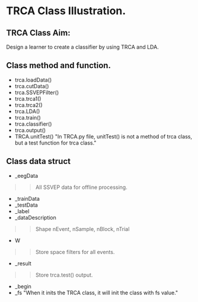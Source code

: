 # TRCA Class Illustration.  
## TRCA Class Aim:  
Design a learner to create a classifier by using TRCA and LDA.  

## Class method and function.  
* trca.loadData()
* trca.cutData()
* trca.SSVEPFilter()
* trca.trca1()
* trca.trca2()
* trca.LDA()
* trca.train()
* trca.classifier()
* trca.output()
* TRCA.unitTest()  "In TRCA.py file, unitTest() is not a method of trca class, but a test function for trca class."

## Class data struct
* _eegData
>> All SSVEP data for offline processing.
* _trainData
* _testData
* _label
* _dataDescription
>> Shape
>> nEvent, nSample, nBlock, nTrial
* W
>> Store space filters for all events.
* _result
>> Store trca.test() output.
* _begin
* _fs   "When it inits the TRCA class, it will init the class with fs value."


